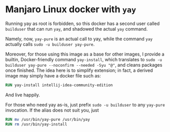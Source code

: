 # Manjaro Linux docker with `yay`

Running yay as root is forbidden,
so this docker has a second user called `builduser` that can run `yay`,
and shadowed the actual `yay` command.

Namely, now, `yay-pure` is an actual call to yay,
while the command `yay` actually calls `sudo -u builduser yay-pure`.

Moreover, for those using this image as a base for other images,
I provide a builtin, Docker-friendly command `yay-install`,
which translates to `sudo -u builduser yay-pure --noconfirm --needed -Syu "@"`,
and cleans packages once finished.
The idea here is to simplify extension;
in fact, a derived image may simply have a docker file such as:

```dockerfile
RUN yay-install intellij-idea-community-edition
```

And live happily.

For those who need yay as-is,
just prefix `sudo -u builduser` to any `yay-pure` invocation.
If the alias does not suit you, just

```dockerfile
RUN mv /usr/bin/yay-pure /usr/bin/yay
RUN rm /usr/bin/yay-install
```

